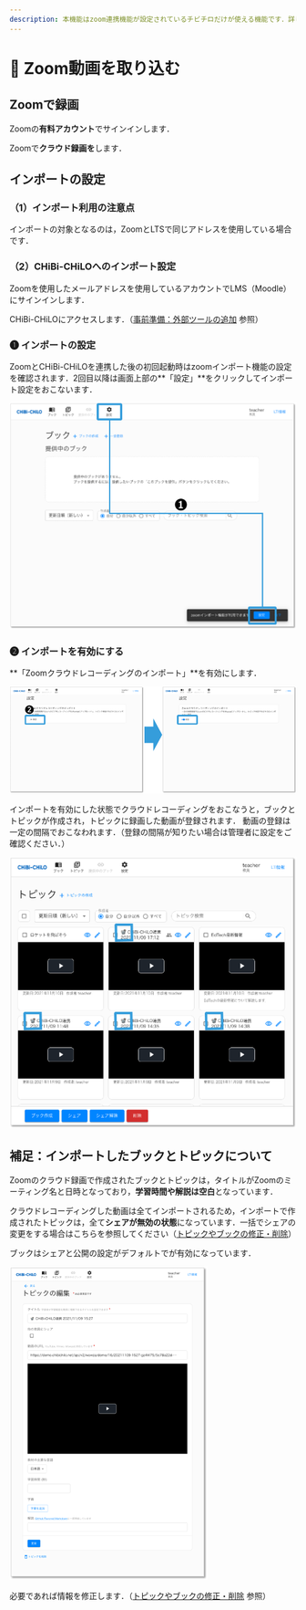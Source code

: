 ```yaml
---
description: 本機能はzoom連携機能が設定されているチビチロだけが使える機能です．詳しくはシステム管理者にお問い合わせください．
---
```


# 🌳 Zoom動画を取り込む

## Zoomで録画

Zoomの**有料アカウント**でサインインします．

Zoomで**クラウド録画を**します．

## インポートの設定

### （1）インポート利用の注意点

インポートの対象となるのは，ZoomとLTSで同じアドレスを使用している場合です．

### （2）CHiBi-CHiLOへのインポート設定

Zoomを使用したメールアドレスを使用しているアカウントでLMS（Moodle）にサインインします．

CHiBi-CHiLOにアクセスします．（[事前準備：外部ツールの追加](../start/access.md) 参照）

### ❶ インポートの設定

ZoomとCHiBi-CHiLOを連携した後の初回起動時はzoomインポート機能の設定を確認されます．2回目以降は画面上部の**「設定」**をクリックしてインポート設定をおこないます．

![](<../.gitbook/assets/image (272).png>)

### **❷ インポートを有効にする**

**「Zoomクラウドレコーディングのインポート」**を有効にします．

![](<../.gitbook/assets/image (201).png>)

インポートを有効にした状態でクラウドレコーディングをおこなうと，ブックとトピックが作成され，トピックに録画した動画が登録されます．
動画の登録は一定の間隔でおこなわれます．（登録の間隔が知りたい場合は管理者に設定をご確認ください．）

![](<../.gitbook/assets/image (168).png>)

## 補足：インポートしたブックとトピックについて

Zoomのクラウド録画で作成されたブックとトピックは，タイトルがZoomのミーティング名と日時となっており，**学習時間や解説は空白**となっています．

クラウドレコーディングした動画は全てインポートされるため，インポートで作成されたトピックは，全て**シェアが無効の状態**になっています．一括でシェアの変更をする場合はこちらを参照してください（[トピックやブックの修正・削除](../operation/fix.md)）

ブックはシェアと公開の設定がデフォルトでが有効になっています．

![](<../.gitbook/assets/image (373).png>)

必要であれば情報を修正します．（[トピックやブックの修正・削除](../operation/fix.md) 参照）